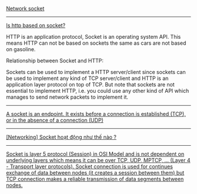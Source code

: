 [Network socket](https://en.wikipedia.org/wiki/Network_socket)

-------
[Is http based on socket?](https://stackoverflow.com/questions/38650547/is-http-based-on-socket)

HTTP is an application protocol, Socket is an operating system API. This means HTTP can not be based on sockets the same as cars are not based on gasoline.

Relationship between Socket and HTTP:

Sockets can be used to implement a HTTP server/client since sockets can be used to implement any kind of TCP server/client and HTTP is an application layer protocol on top of TCP.
But note that sockets are not essential to implement HTTP, i.e. you could use any other kind of API which manages to send network packets to implement it.

--------
[A socket is an endpoint. It exists before a connection is established (TCP), or in the absence of a connection (UDP)](https://stackoverflow.com/questions/152457/what-is-the-difference-between-a-port-and-a-socket)


---------

[[Networking] Socket hoạt động như thế nào ?](https://viblo.asia/p/networking-socket-hoat-dong-nhu-the-nao-aWj53LxYK6m)

--------


[Socket is layer 5 protocol (Session) in OSI Model and is not dependent on underlying layers which means it can be over TCP, UDP, MPTCP, ... (Layer 4 - Transport layer protocols). Socket connection is used for continues exchange of data between nodes (it creates a session between them) but TCP connection makes a reliable transmission of data segments between nodes.](https://stackoverflow.com/questions/6419811/any-difference-between-socket-connection-and-tcp-connection)